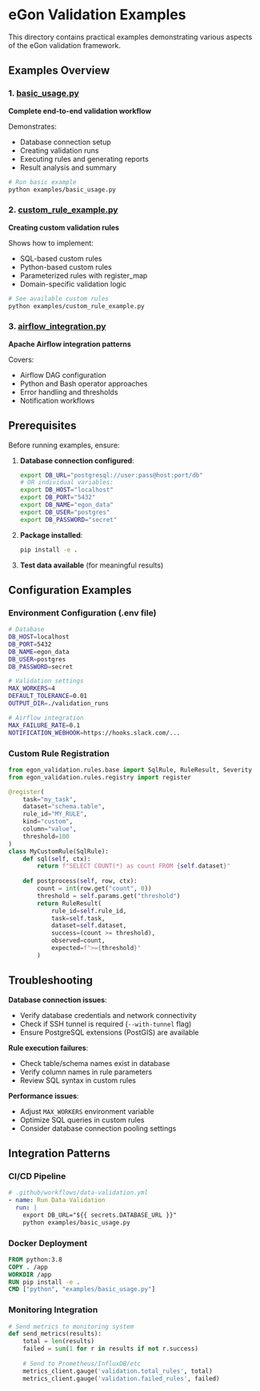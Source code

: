 # eGon Validation Examples

This directory contains practical examples demonstrating various aspects of the eGon validation framework.

## Examples Overview

### 1. [basic_usage.py](basic_usage.py)
**Complete end-to-end validation workflow**

Demonstrates:
- Database connection setup
- Creating validation runs
- Executing rules and generating reports
- Result analysis and summary

```bash
# Run basic example
python examples/basic_usage.py
```

### 2. [custom_rule_example.py](custom_rule_example.py)
**Creating custom validation rules**

Shows how to implement:
- SQL-based custom rules
- Python-based custom rules
- Parameterized rules with register_map
- Domain-specific validation logic

```bash
# See available custom rules
python examples/custom_rule_example.py
```

### 3. [airflow_integration.py](airflow_integration.py)
**Apache Airflow integration patterns**

Covers:
- Airflow DAG configuration
- Python and Bash operator approaches  
- Error handling and thresholds
- Notification workflows

## Prerequisites

Before running examples, ensure:

1. **Database connection configured**:
   ```bash
   export DB_URL="postgresql://user:pass@host:port/db"
   # OR individual variables:
   export DB_HOST="localhost"
   export DB_PORT="5432" 
   export DB_NAME="egon_data"
   export DB_USER="postgres"
   export DB_PASSWORD="secret"
   ```

2. **Package installed**:
   ```bash
   pip install -e .
   ```

3. **Test data available** (for meaningful results)

## Configuration Examples

### Environment Configuration (.env file)
```bash
# Database
DB_HOST=localhost
DB_PORT=5432
DB_NAME=egon_data
DB_USER=postgres
DB_PASSWORD=secret

# Validation settings
MAX_WORKERS=4
DEFAULT_TOLERANCE=0.01
OUTPUT_DIR=./validation_runs

# Airflow integration
MAX_FAILURE_RATE=0.1
NOTIFICATION_WEBHOOK=https://hooks.slack.com/...
```

### Custom Rule Registration
```python
from egon_validation.rules.base import SqlRule, RuleResult, Severity
from egon_validation.rules.registry import register

@register(
    task="my_task",
    dataset="schema.table", 
    rule_id="MY_RULE",
    kind="custom",
    column="value",
    threshold=100
)
class MyCustomRule(SqlRule):
    def sql(self, ctx):
        return f"SELECT COUNT(*) as count FROM {self.dataset}"
    
    def postprocess(self, row, ctx):
        count = int(row.get("count", 0))
        threshold = self.params.get("threshold")
        return RuleResult(
            rule_id=self.rule_id,
            task=self.task,
            dataset=self.dataset,
            success=(count >= threshold),
            observed=count,
            expected=f">={threshold}"
        )
```

## Troubleshooting

**Database connection issues**:
- Verify database credentials and network connectivity
- Check if SSH tunnel is required (`--with-tunnel` flag)
- Ensure PostgreSQL extensions (PostGIS) are available

**Rule execution failures**:
- Check table/schema names exist in database
- Verify column names in rule parameters
- Review SQL syntax in custom rules

**Performance issues**:
- Adjust `MAX_WORKERS` environment variable
- Optimize SQL queries in custom rules
- Consider database connection pooling settings

## Integration Patterns

### CI/CD Pipeline
```yaml
# .github/workflows/data-validation.yml
- name: Run Data Validation
  run: |
    export DB_URL="${{ secrets.DATABASE_URL }}"
    python examples/basic_usage.py
```

### Docker Deployment
```dockerfile
FROM python:3.8
COPY . /app
WORKDIR /app
RUN pip install -e .
CMD ["python", "examples/basic_usage.py"]
```

### Monitoring Integration
```python
# Send metrics to monitoring system
def send_metrics(results):
    total = len(results)
    failed = sum(1 for r in results if not r.success)
    
    # Send to Prometheus/InfluxDB/etc
    metrics_client.gauge('validation.total_rules', total)
    metrics_client.gauge('validation.failed_rules', failed)
```